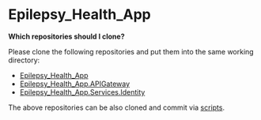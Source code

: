 # Epilepsy_Health_App

**Which repositories should I clone?**

Please clone the following repositories and put them into the same working directory:
- [Epilepsy_Health_App](https://github.com/flapek/Epilepsy_Health_App)
- [Epilepsy_Health_App.APIGateway](https://github.com/flapek/Epilepsy_Health_App.APIGateway)
- [Epilepsy_Health_App.Services.Identity](https://github.com/flapek/Epilepsy_Health_App.Services.Identity)

The above repositories can be also cloned and commit via [scripts](https://github.com/flapek/Epilepsy_Health_App/tree/master/Scripts).
